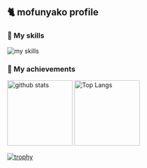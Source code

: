## 🐈 mofunyako profile

### 📖 My skills
<img alt="my skills" src="https://skillicons.dev/icons?theme=light&perline=8&i=py,c,ruby,kotlin,html,css,js,jquery,bootstrap,nodejs,express,wordpress,androidstudio,mysql,aws,github" />

### 💪 My achievements
<p align="left"> 
  <img alt="github stats" height="150px" src="https://github-readme-stats-pi-plum.vercel.app/api?username=mofunyanko&count_private=true&show_icons=true&theme=radical" />
  <img alt="Top Langs" height="150px" src="https://github-readme-stats-pi-plum.vercel.app/api/top-langs/?username=mofunyanko&layout=compact&count_private=true&langs_count=10&theme=radical" />
 <p>
  
[![trophy](https://github-profile-trophy.vercel.app/?username=mofunyanko&theme=juicyfresh&column=8)](https://github.com/ryo-ma/github-profile-trophy)

